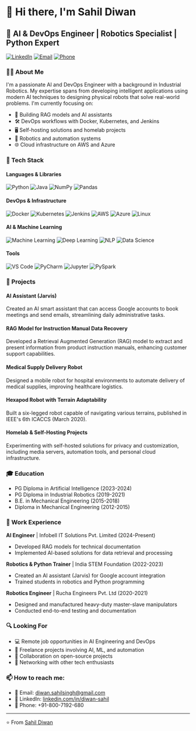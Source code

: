 # 👋 Hi there, I'm Sahil Diwan

## 🤖 AI & DevOps Engineer | Robotics Specialist | Python Expert

[![LinkedIn](https://img.shields.io/badge/LinkedIn-0077B5?style=for-the-badge&logo=linkedin&logoColor=white)](https://linkedin.com/in/diwan-sahil)
[![Email](https://img.shields.io/badge/Email-D14836?style=for-the-badge&logo=gmail&logoColor=white)](mailto:diwan.sahilsingh@gmail.com)
[![Phone](https://img.shields.io/badge/Phone-4285F4?style=for-the-badge&logo=google-voice&logoColor=white)](tel:+918007192680)

### 👨‍💻 About Me

I'm a passionate AI and DevOps Engineer with a background in Industrial Robotics. My expertise spans from developing intelligent applications using modern AI techniques to designing physical robots that solve real-world problems. I'm currently focusing on:

- 🧠 Building RAG models and AI assistants
- 🛠️ DevOps workflows with Docker, Kubernetes, and Jenkins
- 🖥️ Self-hosting solutions and homelab projects
- 🤖 Robotics and automation systems
- 🌐 Cloud infrastructure on AWS and Azure

### 🔧 Tech Stack

#### Languages & Libraries
![Python](https://img.shields.io/badge/Python-3776AB?style=flat-square&logo=python&logoColor=white)
![Java](https://img.shields.io/badge/Java-007396?style=flat-square&logo=java&logoColor=white)
![NumPy](https://img.shields.io/badge/NumPy-013243?style=flat-square&logo=numpy&logoColor=white)
![Pandas](https://img.shields.io/badge/Pandas-150458?style=flat-square&logo=pandas&logoColor=white)

#### DevOps & Infrastructure
![Docker](https://img.shields.io/badge/Docker-2496ED?style=flat-square&logo=docker&logoColor=white)
![Kubernetes](https://img.shields.io/badge/Kubernetes-326CE5?style=flat-square&logo=kubernetes&logoColor=white)
![Jenkins](https://img.shields.io/badge/Jenkins-D24939?style=flat-square&logo=jenkins&logoColor=white)
![AWS](https://img.shields.io/badge/AWS-232F3E?style=flat-square&logo=amazon-aws&logoColor=white)
![Azure](https://img.shields.io/badge/Azure-0078D4?style=flat-square&logo=microsoft-azure&logoColor=white)
![Linux](https://img.shields.io/badge/Linux-FCC624?style=flat-square&logo=linux&logoColor=black)

#### AI & Machine Learning
![Machine Learning](https://img.shields.io/badge/Machine_Learning-FF6F00?style=flat-square&logo=tensorflow&logoColor=white)
![Deep Learning](https://img.shields.io/badge/Deep_Learning-4285F4?style=flat-square&logo=pytorch&logoColor=white)
![NLP](https://img.shields.io/badge/NLP-4285F4?style=flat-square&logo=dialogflow&logoColor=white)
![Data Science](https://img.shields.io/badge/Data_Science-4285F4?style=flat-square&logo=databricks&logoColor=white)

#### Tools
![VS Code](https://img.shields.io/badge/VS_Code-007ACC?style=flat-square&logo=visual-studio-code&logoColor=white)
![PyCharm](https://img.shields.io/badge/PyCharm-000000?style=flat-square&logo=pycharm&logoColor=white)
![Jupyter](https://img.shields.io/badge/Jupyter-F37626?style=flat-square&logo=jupyter&logoColor=white)
![PySpark](https://img.shields.io/badge/PySpark-E25A1C?style=flat-square&logo=apache-spark&logoColor=white)

### 🚀 Projects

#### AI Assistant (Jarvis)
Created an AI smart assistant that can access Google accounts to book meetings and send emails, streamlining daily administrative tasks.

#### RAG Model for Instruction Manual Data Recovery
Developed a Retrieval Augmented Generation (RAG) model to extract and present information from product instruction manuals, enhancing customer support capabilities.

#### Medical Supply Delivery Robot
Designed a mobile robot for hospital environments to automate delivery of medical supplies, improving healthcare logistics.

#### Hexapod Robot with Terrain Adaptability
Built a six-legged robot capable of navigating various terrains, published in IEEE's 6th ICACCS (March 2020).

#### Homelab & Self-Hosting Projects
Experimenting with self-hosted solutions for privacy and customization, including media servers, automation tools, and personal cloud infrastructure.

### 🎓 Education

- PG Diploma in Artificial Intelligence (2023-2024)
- PG Diploma in Industrial Robotics (2019-2021)
- B.E. in Mechanical Engineering (2015-2018)
- Diploma in Mechanical Engineering (2012-2015)

### 💼 Work Experience

**AI Engineer** | Infobell IT Solutions Pvt. Limited (2024-Present)
- Developed RAG models for technical documentation
- Implemented AI-based solutions for data retrieval and processing

**Robotics & Python Trainer** | India STEM Foundation (2022-2023)
- Created an AI assistant (Jarvis) for Google account integration
- Trained students in robotics and Python programming

**Robotics Engineer** | Rucha Engineers Pvt. Ltd (2020-2021)
- Designed and manufactured heavy-duty master-slave manipulators
- Conducted end-to-end testing and documentation

### 🔍 Looking For

- 💻 Remote job opportunities in AI Engineering and DevOps
- 🤝 Freelance projects involving AI, ML, and automation
- 👥 Collaboration on open-source projects
- 🌱 Networking with other tech enthusiasts

### 📫 How to reach me:
- 📧 Email: diwan.sahilsingh@gmail.com
- 🔗 LinkedIn: [linkedin.com/in/diwan-sahil](https://linkedin.com/in/diwan-sahil)
- 📱 Phone: +91-800-7192-680

---

⭐️ From [Sahil Diwan](https://github.com/SahilSinghDiwan)
